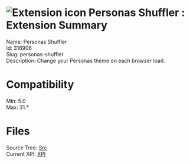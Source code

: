 # ![Extension icon](https://addons.thunderbird.net/user-media/addon_icons/316/316906-64.png?modified=1502391719) Personas Shuffler : Extension Summary

Name: Personas Shuffler  
Id: 316906  
Slug: personas-shuffler  
Description: Change your Personas theme on each browser load.
  

# Compatibility
Min: 5.0  
Max: 31.*  

# Files

Source Tree: [Src](C:/Dev/Thunderbird/ThunderKdB/xall/xOther/316906-personas-shuffler/src)  
Current XPI: [XPI](C:/Dev/Thunderbird/ThunderKdB/xall/xOther/316906-personas-shuffler/xpi)  



